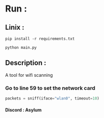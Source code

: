 # Run : 
## Linix : 
```
pip install -r requirements.txt
```
```
python main.py
```
## Description :
A tool for wifi scanning 
### Go to line 59 to set the network card
```python
packets = sniff(iface="wlan0", timeout=10)
```

#### Discord : Asylum
